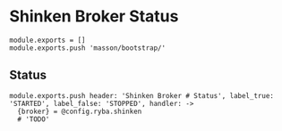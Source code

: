 
# Shinken Broker Status

    module.exports = []
    module.exports.push 'masson/bootstrap/'

## Status

    module.exports.push header: 'Shinken Broker # Status', label_true: 'STARTED', label_false: 'STOPPED', handler: ->
      {broker} = @config.ryba.shinken
      # 'TODO'

